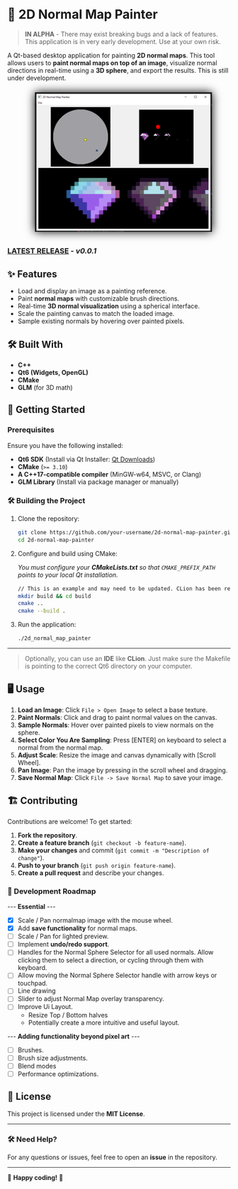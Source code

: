 # 🎨 2D Normal Map Painter

> **IN ALPHA** - There may exist breaking bugs and a lack of features. This application is in very early development. Use at your own risk.

A Qt-based desktop application for painting **2D normal maps**. This tool allows users to **paint normal maps on top of an image**, visualize normal directions in real-time using a **3D sphere**, and export the results. This is still under development.

<div style="width: 100%; justify-content: center; display: flex; padding: 10px">
   <img src="screenshots/preview-screen.png" alt="preview" width="400" style="align-self: center; box-shadow: 0 0 20px black"/>
</div>

### [LATEST RELEASE](https://github.com/laspencer91/2d-normal-map-painter/releases/tag/v0.0.1) - *v0.0.1*

## ✨ Features
- Load and display an image as a painting reference.
- Paint **normal maps** with customizable brush directions.
- Real-time **3D normal visualization** using a spherical interface.
- Scale the painting canvas to match the loaded image.
- Sample existing normals by hovering over painted pixels.

## 🛠️ Built With
- **C++**
- **Qt6 (Widgets, OpenGL)**
- **CMake**
- **GLM** (for 3D math)

## 🚀 Getting Started

### Prerequisites
Ensure you have the following installed:
- **Qt6 SDK** (Install via Qt Installer: [Qt Downloads](https://www.qt.io/download))
- **CMake** (`>= 3.10`)
- **A C++17-compatible compiler** (MinGW-w64, MSVC, or Clang)
- **GLM Library** (Install via package manager or manually)

### 🛠️ Building the Project
1. Clone the repository:
   ```bash
   git clone https://github.com/your-username/2d-normal-map-painter.git
   cd 2d-normal-map-painter
   ```
2. Configure and build using CMake:

    *You must configure your **CMakeLists.txt** so that `CMAKE_PREFIX_PATH` points to your local Qt installation.*
   ```bash
   // This is an example and may need to be updated. CLion has been responsible for executing cmake so far.
   mkdir build && cd build
   cmake ..
   cmake --build .
   ```
3. Run the application:
   ```bash
   ./2d_normal_map_painter
   ```
----
> Optionally, you can use an **IDE** like **CLion**. Just make sure the Makefile is pointing to the correct Qt6 directory on your computer.

## 🖥️ Usage
1. **Load an Image**: Click `File > Open Image` to select a base texture.
2. **Paint Normals**: Click and drag to paint normal values on the canvas.
3. **Sample Normals**: Hover over painted pixels to view normals on the sphere.
4. **Select Color You Are Sampling**: Press [ENTER] on keyboard to select a normal from the normal map.
4. **Adjust Scale**: Resize the image and canvas dynamically with [Scroll Wheel].
5. **Pan Image**: Pan the image by pressing in the scroll wheel and dragging.
6. **Save Normal Map**: Click `File -> Save Normal Map` to save your image.

## 🏗️ Contributing
Contributions are welcome! To get started:
1. **Fork the repository**.
2. **Create a feature branch** (`git checkout -b feature-name`).
3. **Make your changes** and commit (`git commit -m "Description of change"`).
4. **Push to your branch** (`git push origin feature-name`).
5. **Create a pull request** and describe your changes.

### 🔧 Development Roadmap

--- **Essential** ---
- [X] Scale / Pan normalmap image with the mouse wheel.
- [X] Add **save functionality** for normal maps.
- [ ] Scale / Pan for lighted preview.
- [ ] Implement **undo/redo support**.
- [ ] Handles for the Normal Sphere Selector for all used normals. Allow clicking them to select a direction, or cycling through them with keyboard.
- [ ] Allow moving the Normal Sphere Selector handle with arrow keys or touchpad.
- [ ] Line drawing
- [ ] Slider to adjust Normal Map overlay transparency.
- [ ] Improve Ui Layout.
  - Resize Top / Bottom halves
  - Potentially create a more intuitive and useful layout.

--- **Adding functionality beyond pixel art** ---
- [ ] Brushes.
- [ ] Brush size adjustments.
- [ ] Blend modes
- [ ] Performance optimizations.

## 📝 License
This project is licensed under the **MIT License**.

---

### 🛠️ Need Help?
For any questions or issues, feel free to open an **issue** in the repository.

---

🔗 **Happy coding!** 🚀
